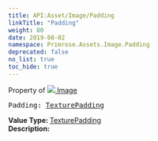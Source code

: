 ```yaml
---
title: API:Asset/Image/Padding
linkTitle: "Padding"
weight: 80
date: 2019-08-02
namespace: Primrose.Assets.Image.Padding
deprecated: false
no_list: true
toc_hide: true
---
```

Property of <a href="/docs/api-reference/Class/Image"><img src="/icons/silk/default.png"/>&nbsp;Image</a>
<pre class="method-declaration">
Padding: <a class="type" href="/docs/api-reference/Enum/TexturePadding">TexturePadding</a></pre>
<b>Value Type: </b>
<a class="type" href="/docs/api-reference/Enum/TexturePadding">TexturePadding</a>
<br/>
<b>Description: </b>